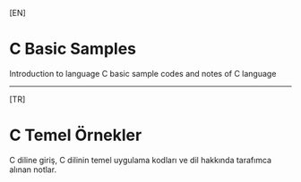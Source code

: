 [EN]
# C Basic Samples
Introduction to language C basic sample codes and notes of C language

***

[TR]
# C Temel Örnekler
C diline giriş, C dilinin temel uygulama kodları ve dil hakkında tarafımca alınan notlar.
